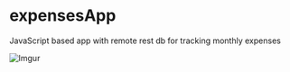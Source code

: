 # expensesApp
JavaScript based app with remote rest db for tracking monthly expenses 

![Imgur](https://i.imgur.com/Zh2W3Ka.png)
